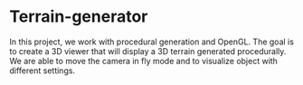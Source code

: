 # Terrain-generator
In this project, we work with procedural generation and OpenGL. The goal is to create a 3D viewer that will display a 3D terrain generated procedurally. We are able to move the camera in fly mode and to visualize object with different settings.

